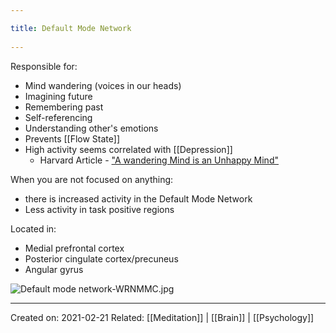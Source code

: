 ```yaml
---
title: Default Mode Network 
---
```

Responsible for:
- Mind wandering (voices in our heads)
- Imagining future
- Remembering past
- Self-referencing
- Understanding other's emotions
- Prevents [[Flow State]]
- High activity seems correlated with [[Depression]]
	- Harvard Article - ["A wandering Mind is an Unhappy Mind"](https://wjh-www.harvard.edu/~dtg/KILLINGSWORTH%20&%20GILBERT%20%282010%29.pdf)


When you are not focused on anything:
- there is increased activity in the Default Mode Network
- Less activity in task positive regions

Located in:
- Medial prefrontal cortex
- Posterior cingulate cortex/precuneus
- Angular gyrus

![Default mode network-WRNMMC.jpg](https://upload.wikimedia.org/wikipedia/commons/9/9a/Default_mode_network-WRNMMC.jpg)

-------------------
Created on: 2021-02-21
Related: [[Meditation]] | [[Brain]] | [[Psychology]]
